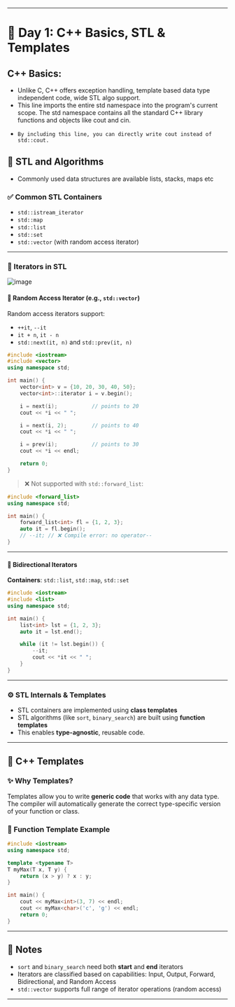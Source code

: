 
---

# 📘 Day 1: C++ Basics, STL & Templates

## C++ Basics: 
* Unlike C, C++ offers exception handling, template based data type independent code, wide STL algo support. 
* This line imports the entire std namespace into the program's current scope. The std namespace contains all the standard C++ library functions and objects like cout and cin.
*     By including this line, you can directly write cout instead of std::cout.


## 🔧 STL and Algorithms
* Commonly used data structures are available lists, stacks, maps etc

### ✅ Common STL Containers

* `std::istream_iterator`
* `std::map`
* `std::list`
* `std::set`
* `std::vector` (with random access iterator)

---

### 🔄 Iterators in STL
![image](https://github.com/user-attachments/assets/67cde477-5a66-4a62-8de9-d8c623271218)

#### 🔹 Random Access Iterator (e.g., `std::vector`)

Random access iterators support:

* `++it`, `--it`
* `it + n`, `it - n`
* `std::next(it, n)` and `std::prev(it, n)`

```cpp
#include <iostream>
#include <vector>
using namespace std;

int main() {
    vector<int> v = {10, 20, 30, 40, 50};
    vector<int>::iterator i = v.begin();

    i = next(i);           // points to 20
    cout << *i << " ";

    i = next(i, 2);        // points to 40
    cout << *i << " ";

    i = prev(i);           // points to 30
    cout << *i << endl;

    return 0;
}
```

> ❌ Not supported with `std::forward_list`:

```cpp
#include <forward_list>
using namespace std;

int main() {
    forward_list<int> fl = {1, 2, 3};
    auto it = fl.begin();
    // --it; // ❌ Compile error: no operator--
}
```

---

#### 🔸 Bidirectional Iterators

**Containers**: `std::list`, `std::map`, `std::set`

```cpp
#include <iostream>
#include <list>
using namespace std;

int main() {
    list<int> lst = {1, 2, 3};
    auto it = lst.end();

    while (it != lst.begin()) {
        --it;
        cout << *it << " ";
    }
}
```

---

### ⚙️ STL Internals & Templates

* STL containers are implemented using **class templates**
* STL algorithms (like `sort`, `binary_search`) are built using **function templates**
* This enables **type-agnostic**, reusable code.

---

## 🧠 C++ Templates

### ✨ Why Templates?

Templates allow you to write **generic code** that works with any data type. The compiler will automatically generate the correct type-specific version of your function or class.

### 🔧 Function Template Example

```cpp
#include <iostream>
using namespace std;

template <typename T>
T myMax(T x, T y) {
    return (x > y) ? x : y;
}

int main() {
    cout << myMax<int>(3, 7) << endl;
    cout << myMax<char>('c', 'g') << endl;
    return 0;
}
```

---

## 📌 Notes

* `sort` and `binary_search` need both **start** and **end** iterators
* Iterators are classified based on capabilities:
  Input, Output, Forward, Bidirectional, and Random Access
* `std::vector` supports full range of iterator operations (random access)

---

